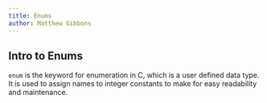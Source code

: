 ```yaml
---
title: Enums
author: Matthew Gibbons
---
```


## Intro to Enums

`enum` is the keyword for enumeration in C, which is a user defined data type. It is used to assign names to integer constants to make for easy readability and maintenance.